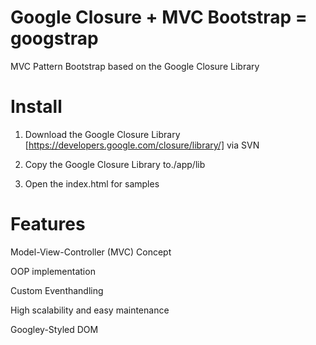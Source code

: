 Google Closure + MVC Bootstrap = googstrap
=========

MVC Pattern Bootstrap based on the Google Closure Library


Install
=========

1. Download the Google Closure Library [https://developers.google.com/closure/library/] via SVN

2. Copy the Google Closure Library to./app/lib

3. Open the index.html for samples


Features
=========

Model-View-Controller (MVC) Concept

OOP implementation

Custom Eventhandling

High scalability and easy maintenance

Googley-Styled DOM



